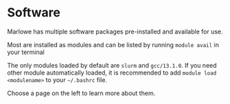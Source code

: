 # Software
Marlowe has multiple software packages pre-installed and available for use. 

Most are installed as modules and can be listed by running `module avail` in your terminal

The only modules loaded by default are `slurm` and `gcc/13.1.0`. If you need other module automatically loaded, it is recommended to add `module load <modulename>` to your `~/.bashrc` file.

Choose a page on the left to learn more about them.